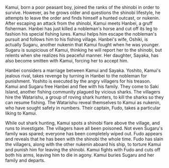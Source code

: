 <!-- Kamui Gaiden (2009) -->

Kamui, born a poor peasant boy, joined the ranks of the shinobi in order to survive. However, as he grows older and questions the shinobi lifestyle, he attempts to leave the order and finds himself a hunted outcast, or nukenin. After escaping an attack from the shinobi, Kamui meets Hanbei, a gruff fisherman. Hanbei has just killed a nobleman's horse and cut off its leg to fashion his special fishing lures. Kamui helps him escape the nobleman's pursuit and follows him to his fishing village. Hanbei's wife, Oshiki, is actually Sugaru, another nukenin that Kamui fought when he was younger. Sugaru is suspicious of Kamui, thinking he will report her to the shinobi, but relents when she realizes his peaceful manner. Her daughter, Sayaka, has also become smitten with Kamui, forcing her to accept him.

Hanbei considers a marriage between Kamui and Sayaka. Yoshito, Kamui's jealous rival, takes revenge by turning in Hanbei to the nobleman for punishment. Yoshito is executed by the angry villagers for his treason. Kamui and Sugaru free Hanbei and flee with his family. They come to Saki Island, another fishing community plagued by vicious sharks. The villagers hire the Watarishu, a group of roving shark hunters, to kill the sharks so they can resume fishing. The Watarishu reveal themselves to Kamui as nukenin, who have sought safety in numbers. Their captain, Fudo, takes a particular liking to Kamui.

While out shark hunting, Kamui spots a shinobi flare above the village, and runs to investigate. The villagers have all been poisoned. Not even Sugaru's family was spared; everyone has been completely wiped out. Fudo appears and reveals that he has been with the shinobi the whole time. Fudo has slain the villagers, along with the other nukenin aboard his ship, to torture Kamui and punish him for leaving the shinobi. Kamui fights with Fudo and cuts off both his arms, leaving him to die in agony. Kamui buries Sugaru and her family and departs.